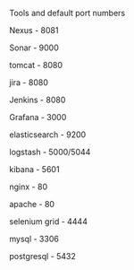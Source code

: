 Tools and default port numbers


Nexus - 8081

Sonar - 9000

tomcat - 8080

jira - 8080

Jenkins - 8080

Grafana - 3000

elasticsearch - 9200

logstash - 5000/5044

kibana - 5601 

nginx - 80

apache - 80

selenium grid - 4444

mysql - 3306

postgresql - 5432



